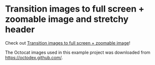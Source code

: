 # Transition images to full screen + zoomable image and stretchy header

Check out [Transition images to full screen + zoomable image](https://medium.com/@thomsmed/transition-images-to-full-screen-animated-ios-f68261489c81)!

The Octocat images used in this example project was downloaded from https://octodex.github.com/.
